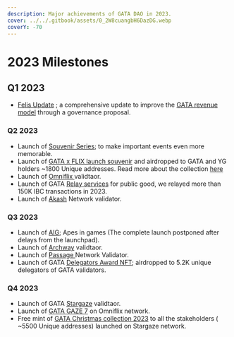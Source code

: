 ```yaml
---
description: Major achievements of GATA DAO in 2023.
cover: ../../.gitbook/assets/0_2W8cuangbH6DazDG.webp
coverY: -70
---
```


# 2023 Milestones

## Q1 2023

* [Felis Update](../../gata-constitution/governance-proposal-6.md) ; a comprehensive update to improve the [GATA revenue model](../dao-revenue.md) through a governance proposal.&#x20;

### Q2 2023

* Launch of [Souvenir Series](../projects-of-gata-ventures/nft-collections/souvenir-series.md); to make important events even more memorable.&#x20;
* Launch of [GATA x FLIX launch souvenir](https://omniflix.market/collection/onftdenoma6a057db64674de0b129e9b5c087d404) and airdropped to GATA and YG holders \~1800 Unique addresses. Read more about the collection [here](../projects-of-gata-ventures/nft-collections/souvenir-series.md)
* Launch of [Omniflix ](../projects-of-gata-ventures/gata-validators/)validtaor.
* Launch of  GATA [Relay services](https://relayers.smartstake.io/relayer/44937E3DA9AA699A) for public good, we relayed more than 150K IBC transactions in 2023.
* Launch of [Akash](../projects-of-gata-ventures/gata-validators/) Network validator.&#x20;

### Q3 2023

* Launch of [AIG](../../gata-game/aig-lore.md); Apes in games (The complete launch postponed after delays from the launchpad).
* Launch of [Archway](../projects-of-gata-ventures/gata-validators/) [ ](../projects-of-gata-ventures/gata-validators/)validtaor.&#x20;
* Launch of [Passage ](../projects-of-gata-ventures/gata-validators/)Network Validator.
* Launch of GATA [Delegators Award NFT](../projects-of-gata-ventures/nft-collections/souvenir-series.md); airdropped to 5.2K unique delegators of GATA validators.  &#x20;

### Q4 2023

* Launch of GATA [Stargaze](../projects-of-gata-ventures/gata-validators/) validtaor.
* Launch of [GATA GAZE 7](../projects-of-gata-ventures/nft-collections/souvenir-series.md) on Omniflix network.
* Free mint of [GATA Christmas collection 2023](https://www.stargaze.zone/l/stars1zs489w6yyymufw9wq97qzh3947jrm2da5n6zcxthx5zze6q88udqu9m8vh) to all the stakeholders   ( \~5500 Unique addresses) launched on Stargaze network. &#x20;
